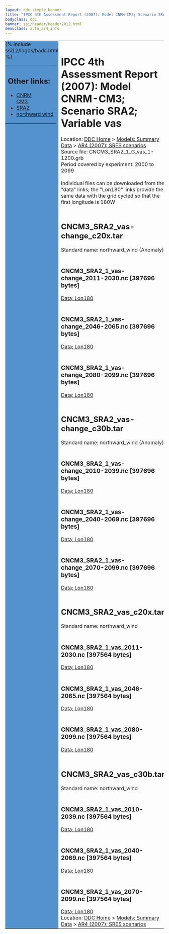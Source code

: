 ```yaml
---
layout: ddc_simple_banner
title: "IPCC 4th Assessment Report (2007): Model CNRM-CM3; Scenario SRA2; Variable vas"
bodyclass: ddc
banner: ssi/header/Header2012.html
menuclass: auto_ar4_info
---
```



<table width="100%" border="0" cellspacing="0" cellpadding="0" style="border-collapse: collapse;">
<tr style="margin:0;padding:0;border:0;">
<td style="margin:0;padding:0;border:0;height:1pt;width:150pt;background:#5492CD;" valign="top" >

<div id="lh-col2" class="auto_ar4_info">
<table class="menumain" bgcolor="#5492CD" cellspacing="0" width="100%" border="0">
<tr><td>
<h2> Other links:</h2>
<ul>
<li><a href="/auto/ar4/model-CNRM-CM3.html">CNRM<br/>CM3</a></li>
<li><a href="/auto/ar4/scenario-SRA2.html">SRA2</a></li>
<li><a href="/auto/ar4/var-northward_wind.html">northward wind</a></li>
</ul>
</td></tr>
{% include ssi12/logos/badc.html %}
</table>
</div>
</td>
<td><h1>IPCC 4th Assessment Report (2007): Model CNRM-CM3; Scenario SRA2; Variable vas</h1>

<!-- Breadcrumb1 -->
<div id="breadcrumb1" align="left">
Location: <a href="/index.html">DDC Home</a> > <a href="/sim/gcm_clim/">Models: Summary Data</a>
> <a href="/sim/gcm_clim/SRES_AR4/index.html">AR4 (2007): SRES scenarios</a>
</div>
<!-- End of Breadcrumb1 -->Source file: CNCM3_SRA2_1_G_vas_1-1200.grb
<br/>
Period covered by experiment: 2000 to 2099<br/>
<br/>Individual files can be downloaded from the "data" links; the "Lon180" links provide the same data
         with the grid cycled so that the first longitude is 180W<br/>
<br/><h2>CNCM3_SRA2_vas-change_c20x.tar</h2>
Standard name: northward_wind (Anomaly)<br>
<br/><h3>CNCM3_SRA2_1_vas-change_2011-2030.nc [397696 bytes]</h3>
<a href="http://apps.ipcc-data.org/cgi-bin/downl/ar4_nc/vas/CNCM3_SRA2_1_vas-change_2011-2030.nc">Data; </a><a href="http://apps.ipcc-data.org/cgi-bin/downl/ar4_nc/vas/CNCM3_SRA2_1_vas-change_2011-2030.cyto180.nc"> Lon180</a><br/>
<br/><h3>CNCM3_SRA2_1_vas-change_2046-2065.nc [397696 bytes]</h3>
<a href="http://apps.ipcc-data.org/cgi-bin/downl/ar4_nc/vas/CNCM3_SRA2_1_vas-change_2046-2065.nc">Data; </a><a href="http://apps.ipcc-data.org/cgi-bin/downl/ar4_nc/vas/CNCM3_SRA2_1_vas-change_2046-2065.cyto180.nc"> Lon180</a><br/>
<br/><h3>CNCM3_SRA2_1_vas-change_2080-2099.nc [397696 bytes]</h3>
<a href="http://apps.ipcc-data.org/cgi-bin/downl/ar4_nc/vas/CNCM3_SRA2_1_vas-change_2080-2099.nc">Data; </a><a href="http://apps.ipcc-data.org/cgi-bin/downl/ar4_nc/vas/CNCM3_SRA2_1_vas-change_2080-2099.cyto180.nc"> Lon180</a><br/>
<br/><h2>CNCM3_SRA2_vas-change_c30b.tar</h2>
Standard name: northward_wind (Anomaly)<br>
<br/><h3>CNCM3_SRA2_1_vas-change_2010-2039.nc [397696 bytes]</h3>
<a href="http://apps.ipcc-data.org/cgi-bin/downl/ar4_nc/vas/CNCM3_SRA2_1_vas-change_2010-2039.nc">Data; </a><a href="http://apps.ipcc-data.org/cgi-bin/downl/ar4_nc/vas/CNCM3_SRA2_1_vas-change_2010-2039.cyto180.nc"> Lon180</a><br/>
<br/><h3>CNCM3_SRA2_1_vas-change_2040-2069.nc [397696 bytes]</h3>
<a href="http://apps.ipcc-data.org/cgi-bin/downl/ar4_nc/vas/CNCM3_SRA2_1_vas-change_2040-2069.nc">Data; </a><a href="http://apps.ipcc-data.org/cgi-bin/downl/ar4_nc/vas/CNCM3_SRA2_1_vas-change_2040-2069.cyto180.nc"> Lon180</a><br/>
<br/><h3>CNCM3_SRA2_1_vas-change_2070-2099.nc [397696 bytes]</h3>
<a href="http://apps.ipcc-data.org/cgi-bin/downl/ar4_nc/vas/CNCM3_SRA2_1_vas-change_2070-2099.nc">Data; </a><a href="http://apps.ipcc-data.org/cgi-bin/downl/ar4_nc/vas/CNCM3_SRA2_1_vas-change_2070-2099.cyto180.nc"> Lon180</a><br/>
<br/><h2>CNCM3_SRA2_vas_c20x.tar</h2>
Standard name: northward_wind<br>
<br/><h3>CNCM3_SRA2_1_vas_2011-2030.nc [397564 bytes]</h3>
<a href="http://apps.ipcc-data.org/cgi-bin/downl/ar4_nc/vas/CNCM3_SRA2_1_vas_2011-2030.nc">Data; </a><a href="http://apps.ipcc-data.org/cgi-bin/downl/ar4_nc/vas/CNCM3_SRA2_1_vas_2011-2030.cyto180.nc"> Lon180</a><br/>
<br/><h3>CNCM3_SRA2_1_vas_2046-2065.nc [397564 bytes]</h3>
<a href="http://apps.ipcc-data.org/cgi-bin/downl/ar4_nc/vas/CNCM3_SRA2_1_vas_2046-2065.nc">Data; </a><a href="http://apps.ipcc-data.org/cgi-bin/downl/ar4_nc/vas/CNCM3_SRA2_1_vas_2046-2065.cyto180.nc"> Lon180</a><br/>
<br/><h3>CNCM3_SRA2_1_vas_2080-2099.nc [397564 bytes]</h3>
<a href="http://apps.ipcc-data.org/cgi-bin/downl/ar4_nc/vas/CNCM3_SRA2_1_vas_2080-2099.nc">Data; </a><a href="http://apps.ipcc-data.org/cgi-bin/downl/ar4_nc/vas/CNCM3_SRA2_1_vas_2080-2099.cyto180.nc"> Lon180</a><br/>
<br/><h2>CNCM3_SRA2_vas_c30b.tar</h2>
Standard name: northward_wind<br>
<br/><h3>CNCM3_SRA2_1_vas_2010-2039.nc [397564 bytes]</h3>
<a href="http://apps.ipcc-data.org/cgi-bin/downl/ar4_nc/vas/CNCM3_SRA2_1_vas_2010-2039.nc">Data; </a><a href="http://apps.ipcc-data.org/cgi-bin/downl/ar4_nc/vas/CNCM3_SRA2_1_vas_2010-2039.cyto180.nc"> Lon180</a><br/>
<br/><h3>CNCM3_SRA2_1_vas_2040-2069.nc [397564 bytes]</h3>
<a href="http://apps.ipcc-data.org/cgi-bin/downl/ar4_nc/vas/CNCM3_SRA2_1_vas_2040-2069.nc">Data; </a><a href="http://apps.ipcc-data.org/cgi-bin/downl/ar4_nc/vas/CNCM3_SRA2_1_vas_2040-2069.cyto180.nc"> Lon180</a><br/>
<br/><h3>CNCM3_SRA2_1_vas_2070-2099.nc [397564 bytes]</h3>
<a href="http://apps.ipcc-data.org/cgi-bin/downl/ar4_nc/vas/CNCM3_SRA2_1_vas_2070-2099.nc">Data; </a><a href="http://apps.ipcc-data.org/cgi-bin/downl/ar4_nc/vas/CNCM3_SRA2_1_vas_2070-2099.cyto180.nc"> Lon180</a><br/>
<!-- Breadcrumb2 -->
<div id="breadcrumb2" align="left">
Location: <a href="/index.html">DDC Home</a> > <a href="/sim/gcm_clim/">Models: Summary Data</a>
> <a href="/sim/gcm_clim/SRES_AR4/index.html">AR4 (2007): SRES scenarios</a>
</div>
<!-- End of Breadcrumb2 --></td></tr></table>
